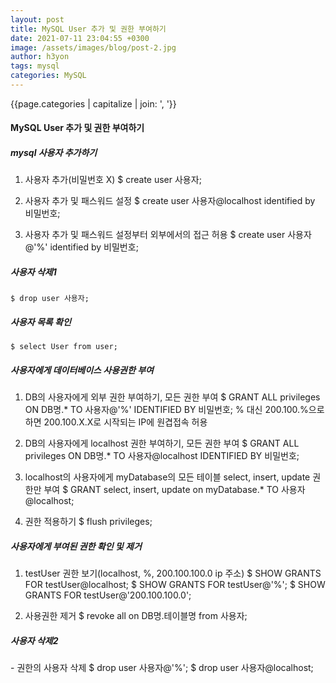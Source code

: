 ```yaml
---
layout: post
title: MySQL User 추가 및 권한 부여하기
date: 2021-07-11 23:04:55 +0300
image: /assets/images/blog/post-2.jpg
author: h3yon
tags: mysql
categories: MySQL
---
```


{{page.categories | capitalize | join: ', '}}

<h4>MySQL User 추가 및 권한 부여하기</h4>

<h5> mysql 사용자 추가하기 </h5>

1. 사용자 추가(비밀번호 X)
   $ create user 사용자;

2. 사용자 추가 및 패스워드 설정
   $ create user 사용자@localhost identified by 비밀번호;

3. 사용자 추가 및 패스워드 설정부터 외부에서의 접근 허용
   $ create user 사용자@'%' identified by 비밀번호;

<h5>사용자 삭제1</h5>

    $ drop user 사용자;

<h5>사용자 목록 확인</h5>

    $ select User from user;

<h5>사용자에게 데이터베이스 사용권한 부여</h5>

1.  DB의 사용자에게 외부 권한 부여하기, 모든 권한 부여
    $ GRANT ALL privileges ON DB명.\* TO 사용자@'%' IDENTIFIED BY 비밀번호;
    % 대신 200.100.%으로 하면 200.100.X.X로 시작되는 IP에 원겹접속 허용

2.  DB의 사용자에게 localhost 권한 부여하기, 모든 권한 부여
    $ GRANT ALL privileges ON DB명.\* TO 사용자@localhost IDENTIFIED BY 비밀번호;

3.  localhost의 사용자에게 myDatabase의 모든 테이블 select, insert, update 권한만 부여
    $ GRANT select, insert, update on myDatabase.\* TO 사용자@localhost;

4.  권한 적용하기
    $ flush privileges;

<h5>사용자에게 부여된 권한 확인 및 제거</h5>

1. testUser 권한 보기(localhost, %, 200.100.100.0 ip 주소)
   $ SHOW GRANTS FOR testUser@localhost;
   $ SHOW GRANTS FOR testUser@'%';
   $ SHOW GRANTS FOR testUser@'200.100.100.0';

2. 사용권한 제거
   $ revoke all on DB명.테이블명 from 사용자;

<h5>사용자 삭제2</h5>
- 권한의 사용자 삭제
    $ drop user 사용자@'%';
    $ drop user 사용자@localhost;
